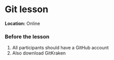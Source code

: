 # Git lesson 

**Location:** Online

### Before the lesson

1. All participants should have a GitHub account
2. Also download GitKraken
